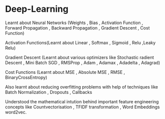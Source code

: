 # Deep-Learning
Learnt about Neural Networks (Weights , Bias , Activation Function , Forward Propagation , Backward Propagation , Gradient Descent , Cost Function)

Activation Functions(Learnt about Linear , Softmax , Sigmoid , Relu ,Leaky Relu)

Gradient Descent (Learnt about various optimizers like Stochastic radient Descent , Mini Batch SGD , RMSProp , Adam , Adamax , Adadelta , Adagrad)

Cost Functions (Learnt about MSE , Absolute MSE , RMSE , BinaryCrossEntropy)

Also learnt about reducing overfitting problems with help of techniques like Batch Normalization , Dropouts , Callbacks 

Understood the mathematical intution behind important feature engineering concepts like Countvectorisation , TFIDF transformation , Word Embeddings word2vec. 
